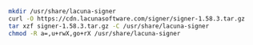 ﻿```sh
mkdir /usr/share/lacuna-signer
curl -O https://cdn.lacunasoftware.com/signer/signer-1.58.3.tar.gz
tar xzf signer-1.58.3.tar.gz -C /usr/share/lacuna-signer
chmod -R a=,u+rwX,go+rX /usr/share/lacuna-signer
```
